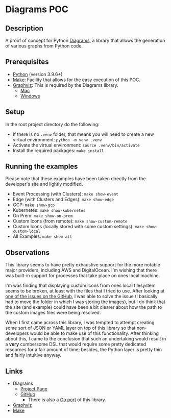 # Diagrams POC

## Description
A proof of concept for Python [Diagrams](https://diagrams.mingrammer.com/), a library that allows the generation of various graphs from Python code.

## Prerequisites
* [Python](https://www.python.org/) (version 3.9.6+)
* [Make](https://www.gnu.org/software/make/): Facility that allows for the easy execution of this POC.
* [Graphviz](https://graphviz.gitlab.io/): This is required by the Diagrams library.
  * [Mac](https://graphviz.gitlab.io/download/#mac)
  * [Windows](https://graphviz.gitlab.io/download/#windows)

## Setup
In the root project directory do the following: 
* If there is no `.venv` folder, that means you will need to create a new virtual environment: `python -m venv .venv`
* Activate the virtual environment: `source .venv/bin/activate`
* Install the required packages: `make install`

## Running the examples
Please note that these examples have been taken directly from the developer's site and lightly modified.
* Event Processing (with Clusters): `make show-event`
* Edge (with Clusters and Edges): `make show-edge`
* GCP: `make show-gcp`
* Kubernetes: `make show-kubernetes`
* On Prem: `make show-on-prem`
* Custom Icons (from remote): `make show-custom-remote`
* Custom Icons (locally stored with some custom settings): `make show-custom-local`
* All Examples: `make show all`

## Observations
This library seems to have pretty exhaustive support for the more notable major providers, including 
AWS and DigitalOcean. I'm wishing that there was built-in support for processes that take place on ones local
machine.

I'm was finding that displaying custom icons from ones local filesystem seems to be broken, at least with the files 
that I tried to use. After looking at 
[one of the issues on the GitHub](https://github.com/mingrammer/diagrams/issues/746), I was able to solve the issue 
(I basically had to move the folder in which I was storing the images), but I do think that the site (and example) 
could have been a bit clearer about how the path to the custom images files were being resolved.

When I first came across this library, I was tempted to attempt creating some sort of JSON or YAML layer
on top of this library so that non-developers would be able to make use of this functionality. After thinking about this, 
I came to the conclusion that such an undertaking would result in a **very** cumbersome DSL that would require some pretty 
dedicated resources for a fair amount of time; besides, the Python layer is pretty thin and fairly intuitive anyway.

## Links
* Diagrams
  * [Project Page](https://diagrams.mingrammer.com/)
  * [GitHub](https://github.com/mingrammer/diagrams)
    * There is also a [Go port](https://github.com/blushft/go-diagrams) of this library.
* [Graphviz](https://www.graphviz.org/)
* [Make](https://www.gnu.org/software/make/)
